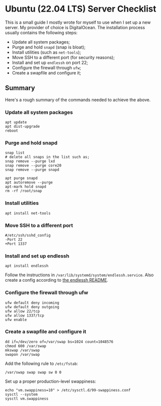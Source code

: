 # Ubuntu (22.04 LTS) Server Checklist

This is a small guide I mostly wrote for myself to use when I set up a new server.
My provider of choice is DigitalOcean. The installation process usually contains
the following steps:

- Update all system packages;
- Purge and hold `snapd` (snap is bloat);
- Install utilities (such as `net-tools`);
- Move SSH to a different port (for security reasons);
- Install and set up `endlessh` on port 22;
- Configure the firewall through `ufw`;
- Create a swapfile and configure it;

## Summary

Here's a rough summary of the commands needed to achieve the above.

### Update all system packages
```
apt update
apt dist-upgrade
reboot
```

### Purge and hold snapd
```
snap list
# delete all snaps in the list such as;
snap remove --purge lxd
snap remove --purge core20
snap remove --purge snapd

apt purge snapd
apt autoremove --purge
apt-mark hold snapd
rm -rf /root/snap
```

### Install utilities
```
apt install net-tools
```

### Move SSH to a different port
```
#/etc/ssh/sshd_config
-Port 22
+Port 1337
```

### Install and set up endlessh
```
apt install endlessh
```
Follow the instructions in `/var/lib/systemd/system/endlessh.service`.
Also create a config according to [the endlessh README](https://github.com/skeeto/endlessh).

### Configure the firewall through ufw
```
ufw default deny incoming
ufw default deny outgoing
ufw allow 22/tcp
ufw allow 1337/tcp
ufw enable
```

### Create a swapfile and configure it
```
dd if=/dev/zero of=/var/swap bs=1024 count=1048576
chmod 600 /var/swap
mkswap /var/swap
swapon /var/swap
```
Add the following rule to `/etc/fstab`:
```
/var/swap swap swap sw 0 0
```
Set up a proper production-level swappiness:
```
echo "vm.swappiness=10" > /etc/sysctl.d/99-swappiness.conf
sysctl --system
sysctl vm.swappiness
```
